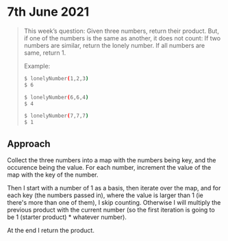 # 7th June 2021

> This week’s question:
> Given three numbers, return their product. But, if one of the numbers is the same as another, it does not count: If two numbers are similar, return the lonely number. If all numbers are same, return 1.
>
> Example:
> ```bash
> $ lonelyNumber(1,2,3)
> $ 6
> 
> $ lonelyNumber(6,6,4)
> $ 4
> 
> $ lonelyNumber(7,7,7)
> $ 1
> ```

## Approach

Collect the three numbers into a map with the numbers being key, and the occurence being the value. For each number, increment the value of the map with the key of the number.

Then I start with a number of 1 as a basis, then iterate over the map, and for each key (the numbers passed in), where the value is larger than 1 (ie there's more than one of them), I skip counting. Otherwise I will multiply the previous product with the current number (so the first iteration is going to be 1 (starter product) * whatever number).

At the end I return the product.
